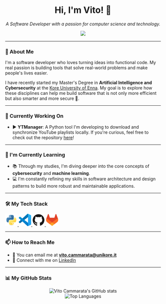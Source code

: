 <h1 align="center">Hi, I'm Vito! 👋</h1>

<p align="center">
  <em>A Software Developer with a passion for computer science and technology.</em>
</p>

<p align="center">
  <img src="https://media.giphy.com/media/juua9i2c2fA0AIp2iq/giphy.gif" width="300px">
</p>

---

### 🚀 About Me

I'm a software developer who loves turning ideas into functional code. My real passion is building tools that solve real-world problems and make people's lives easier.

I have recently started my Master's Degree in **Artificial Intelligence and Cybersecurity** at the [Kore University of Enna](https://uke.it/en/homepage-it). My goal is to explore how these disciplines can help me build software that is not only more efficient but also smarter and more secure 🎯.

---

### 🔭 Currently Working On

*   ▶️ **YTManager**: A Python tool I'm developing to download and synchronize YouTube playlists locally. If you're curious, feel free to check out the repository [here](https://github.com/VitoCammarata/YTManager)!

---

### 🌱 I'm Currently Learning

*   📚 Through my studies, I'm diving deeper into the core concepts of **cybersecurity** and **machine learning**.
*   💻 I'm constantly refining my skills in software architecture and design patterns to build more robust and maintainable applications.

---

### 🛠️ My Tech Stack

<p align="left">
  <a href="https://www.python.org" target="_blank" rel="noreferrer"> 
    <img src="https://raw.githubusercontent.com/devicons/devicon/master/icons/python/python-original.svg" alt="python" width="40" height="40"/> 
  </a>
  <a href="https://code.visualstudio.com/" target="_blank" rel="noreferrer"> 
    <img src="https://raw.githubusercontent.com/devicons/devicon/master/icons/vscode/vscode-original.svg" alt="vscode" width="40" height="40"/> 
  </a>
  <a href="https://github.com/" target="_blank" rel="noreferrer"> 
    <img src="https://raw.githubusercontent.com/devicons/devicon/master/icons/github/github-original.svg" alt="github" width="40" height="40"/> 
  </a>
  <a href="https://about.gitlab.com/" target="_blank" rel="noreferrer"> 
    <img src="https://raw.githubusercontent.com/devicons/devicon/master/icons/gitlab/gitlab-original.svg" alt="gitlab" width="40" height="40"/> 
  </a>
</p>

---

### 📫 How to Reach Me

*   📧 You can email me at **vito.cammarata@unikore.it**
*   🤝 Connect with me on [LinkedIn](https://www.linkedin.com/in/vito-cammarata-85a430310/)

---

### 📊 My GitHub Stats

<p align="center">
  <img src="https://github-readme-stats.vercel.app/api?username=VitoCammarata&show_icons=true&theme=tokyonight" alt="Vito Cammarata's GitHub stats" />
  <br/>
  <img src="https://github-readme-stats.vercel.app/api/top-langs/?username=VitoCammarata&layout=compact&theme=tokyonight" alt="Top Languages" />
</p>
